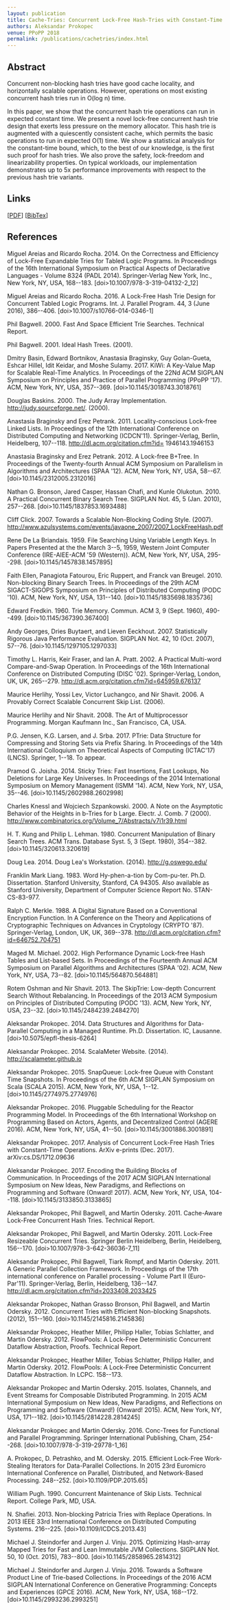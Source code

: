 ```yaml
---
layout: publication
title: Cache-Tries: Concurrent Lock-Free Hash-Tries with Constant-Time Operations
authors: Aleksandar Prokopec
venue: PPoPP 2018
permalink: /publications/cachetries/index.html
---
```



## Abstract

Concurrent non-blocking hash tries
have good cache locality,
and horizontally scalable operations.
However, operations on most existing
concurrent hash tries run in O(log n) time.

In this paper,
we show that the concurrent hash trie operations
can run in expected constant time.
We present a novel lock-free concurrent hash trie design
that exerts less pressure on the memory allocator.
This hash trie is augmented with a quiescently consistent cache,
which permits the basic operations to run in expected O(1) time.
We show a statistical analysis for the constant-time bound,
which, to the best of our knowledge,
is the first such proof for hash tries.
We also prove the safety, lock-freedom and linearizability properties.
On typical workloads,
our implementation demonstrates up to 5x performance improvements
with respect to the previous hash trie variants.


## Links

\[[PDF](/resources/docs/p137-prokopec.pdf)\]
\[[BibTex](/resources/docs/bibtex/cachetries.bib)\]


## References

Miguel Areias and Ricardo Rocha. 2014. On the Correctness and Efficiency of Lock-Free Expandable Tries for Tabled Logic Programs. In Proceedings of the 16th International Symposium on Practical Aspects of Declarative Languages - Volume 8324 (PADL 2014). Springer-Verlag New York, Inc., New York, NY, USA, 168--183.  [doi>10.1007/978-3-319-04132-2_12]
 	
Miguel Areias and Ricardo Rocha. 2016. A Lock-Free Hash Trie Design for Concurrent Tabled Logic Programs. Int. J. Parallel Program. 44, 3 (June 2016), 386--406.  [doi>10.1007/s10766-014-0346-1]
 	
Phil Bagwell. 2000. Fast And Space Efficient Trie Searches. Technical Report.
 	
Phil Bagwell. 2001. Ideal Hash Trees. (2001).
 	
Dmitry Basin, Edward Bortnikov, Anastasia Braginsky, Guy Golan-Gueta, Eshcar Hillel, Idit Keidar, and Moshe Sulamy. 2017. KiWi: A Key-Value Map for Scalable Real-Time Analytics. In Proceedings of the 22Nd ACM SIGPLAN Symposium on Principles and Practice of Parallel Programming (PPoPP '17). ACM, New York, NY, USA, 357--369.  [doi>10.1145/3018743.3018761]
 	
Douglas Baskins. 2000. The Judy Array Implementation. http://judy.sourceforge.net/. (2000).
 	
Anastasia Braginsky and Erez Petrank. 2011. Locality-conscious Lock-free Linked Lists. In Proceedings of the 12th International Conference on Distributed Computing and Networking (ICDCN'11). Springer-Verlag, Berlin, Heidelberg, 107--118. http://dl.acm.org/citation.cfm?id= 1946143.1946153
 	
Anastasia Braginsky and Erez Petrank. 2012. A Lock-free B+Tree. In Proceedings of the Twenty-fourth Annual ACM Symposium on Parallelism in Algorithms and Architectures (SPAA '12). ACM, New York, NY, USA, 58--67.  [doi>10.1145/2312005.2312016]
 	
Nathan G. Bronson, Jared Casper, Hassan Chafi, and Kunle Olukotun. 2010. A Practical Concurrent Binary Search Tree. SIGPLAN Not. 45, 5 (Jan. 2010), 257--268.  [doi>10.1145/1837853.1693488]
 	
Cliff Click. 2007. Towards a Scalable Non-Blocking Coding Style. (2007). http://www.azulsystems.com/events/javaone_2007/2007_LockFreeHash.pdf
 	
Rene De La Briandais. 1959. File Searching Using Variable Length Keys. In Papers Presented at the the March 3--5, 1959, Western Joint Computer Conference (IRE-AIEE-ACM '59 (Western)). ACM, New York, NY, USA, 295--298.  [doi>10.1145/1457838.1457895]

Faith Ellen, Panagiota Fatourou, Eric Ruppert, and Franck van Breugel. 2010. Non-blocking Binary Search Trees. In Proceedings of the 29th ACM SIGACT-SIGOPS Symposium on Principles of Distributed Computing (PODC '10). ACM, New York, NY, USA, 131--140.  [doi>10.1145/1835698.1835736]
 	
Edward Fredkin. 1960. Trie Memory. Commun. ACM 3, 9 (Sept. 1960), 490--499.  [doi>10.1145/367390.367400]
 	
Andy Georges, Dries Buytaert, and Lieven Eeckhout. 2007. Statistically Rigorous Java Performance Evaluation. SIGPLAN Not. 42, 10 (Oct. 2007), 57--76.  [doi>10.1145/1297105.1297033]
 	
Timothy L. Harris, Keir Fraser, and Ian A. Pratt. 2002. A Practical Multi-word Compare-and-Swap Operation. In Proceedings of the 16th International Conference on Distributed Computing (DISC '02). Springer-Verlag, London, UK, UK, 265--279. http://dl.acm.org/citation.cfm7id=645959.676137
 	
Maurice Herlihy, Yossi Lev, Victor Luchangco, and Nir Shavit. 2006. A Provably Correct Scalable Concurrent Skip List. (2006).
 	
Maurice Herlihy and Nir Shavit. 2008. The Art of Multiprocessor Programming. Morgan Kaufmann Inc., San Francisco, CA, USA.
 	
P.G. Jensen, K.G. Larsen, and J. Srba. 2017. PTrie: Data Structure for Compressing and Storing Sets via Prefix Sharing. In Proceedings of the 14th International Colloquium on Theoretical Aspects of Computing (ICTAC'17) (LNCS). Springer, 1--18. To appear.
 	
Pramod G. Joisha. 2014. Sticky Tries: Fast Insertions, Fast Lookups, No Deletions for Large Key Universes. In Proceedings of the 2014 International Symposium on Memory Management (ISMM '14). ACM, New York, NY, USA, 35--46.  [doi>10.1145/2602988.2602998]
	
Charles Knessl and Wojciech Szpankowski. 2000. A Note on the Asymptotic Behavior of the Heights in b-Tries for b Large. Electr. J. Comb. 7 (2000). http://www.combinatorics.org/Volume_7/Abstracts/v7i1r39.html
 	
H. T. Kung and Philip L. Lehman. 1980. Concurrent Manipulation of Binary Search Trees. ACM Trans. Database Syst. 5, 3 (Sept. 1980), 354--382.  [doi>10.1145/320613.320619]
 	
Doug Lea. 2014. Doug Lea's Workstation. (2014). http://g.oswego.edu/
 	
Franklin Mark Liang. 1983. Word Hy-phen-a-tion by Com-pu-ter. Ph.D. Dissertation. Stanford University, Stanford, CA 94305. Also available as Stanford University, Department of Computer Science Report No. STAN-CS-83-977.
 	
Ralph C. Merkle. 1988. A Digital Signature Based on a Conventional Encryption Function. In A Conference on the Theory and Applications of Cryptographic Techniques on Advances in Cryptology (CRYPTO '87). Springer-Verlag, London, UK, UK, 369--378. http://dl.acm.org/citation.cfm?id=646752.704751
 	
Maged M. Michael. 2002. High Performance Dynamic Lock-free Hash Tables and List-based Sets. In Proceedings of the Fourteenth Annual ACM Symposium on Parallel Algorithms and Architectures (SPAA '02). ACM, New York, NY, USA, 73--82.  [doi>10.1145/564870.564881]
	
Rotem Oshman and Nir Shavit. 2013. The SkipTrie: Low-depth Concurrent Search Without Rebalancing. In Proceedings of the 2013 ACM Symposium on Principles of Distributed Computing (PODC '13). ACM, New York, NY, USA, 23--32.  [doi>10.1145/2484239.2484270]
 	
Aleksandar Prokopec. 2014. Data Structures and Algorithms for Data-Parallel Computing in a Managed Runtime. Ph.D. Dissertation. IC, Lausanne.  [doi>10.5075/epfl-thesis-6264]
 	
Aleksandar Prokopec. 2014. ScalaMeter Website. (2014). http://scalameter.github.io
 	
Aleksandar Prokopec. 2015. SnapQueue: Lock-free Queue with Constant Time Snapshots. In Proceedings of the 6th ACM SIGPLAN Symposium on Scala (SCALA 2015). ACM, New York, NY, USA, 1--12.  [doi>10.1145/2774975.2774976]
 	
Aleksandar Prokopec. 2016. Pluggable Scheduling for the Reactor Programming Model. In Proceedings of the 6th International Workshop on Programming Based on Actors, Agents, and Decentralized Control (AGERE 2016). ACM, New York, NY, USA, 41--50.  [doi>10.1145/3001886.3001891]
 	
Aleksandar Prokopec. 2017. Analysis of Concurrent Lock-Free Hash Tries with Constant-Time Operations. ArXiv e-prints (Dec. 2017). arXiv:cs.DS/1712.09636
 	
Aleksandar Prokopec. 2017. Encoding the Building Blocks of Communication. In Proceedings of the 2017 ACM SIGPLAN International Symposium on New Ideas, New Paradigms, and Reflections on Programming and Software (Onward! 2017). ACM, New York, NY, USA, 104--118.  [doi>10.1145/3133850.3133865]
 	
Aleksandar Prokopec, Phil Bagwell, and Martin Odersky. 2011. Cache-Aware Lock-Free Concurrent Hash Tries. Technical Report.
 	
Aleksandar Prokopec, Phil Bagwell, and Martin Odersky. 2011. Lock-Free Resizeable Concurrent Tries. Springer Berlin Heidelberg, Berlin, Heidelberg, 156--170.  [doi>10.1007/978-3-642-36036-7_11]
 	
Aleksandar Prokopec, Phil Bagwell, Tiark Rompf, and Martin Odersky. 2011. A Generic Parallel Collection Framework. In Proceedings of the 17th international conference on Parallel processing - Volume Part II (Euro-Par'11). Springer-Verlag, Berlin, Heidelberg, 136--147. http://dl.acm.org/citation.cfm?id=2033408.2033425
 	
Aleksandar Prokopec, Nathan Grasso Bronson, Phil Bagwell, and Martin Odersky. 2012. Concurrent Tries with Efficient Non-blocking Snapshots. (2012), 151--160.  [doi>10.1145/2145816.2145836]
 	
Aleksandar Prokopec, Heather Miller, Philipp Haller, Tobias Schlatter, and Martin Odersky. 2012. FlowPools: A Lock-Free Deterministic Concurrent Dataflow Abstraction, Proofs. Technical Report.
 	
Aleksandar Prokopec, Heather Miller, Tobias Schlatter, Philipp Haller, and Martin Odersky. 2012. FlowPools: A Lock-Free Deterministic Concurrent Dataflow Abstraction. In LCPC. 158--173.
 	
Aleksandar Prokopec and Martin Odersky. 2015. Isolates, Channels, and Event Streams for Composable Distributed Programming. In 2015 ACM International Symposium on New Ideas, New Paradigms, and Reflections on Programming and Software (Onward!) (Onward! 2015). ACM, New York, NY, USA, 171--182.  [doi>10.1145/2814228.2814245]
 	
Aleksandar Prokopec and Martin Odersky. 2016. Conc-Trees for Functional and Parallel Programming. Springer International Publishing, Cham, 254--268.  [doi>10.1007/978-3-319-29778-1_16]
 	
A. Prokopec, D. Petrashko, and M. Odersky. 2015. Efficient Lock-Free Work-Stealing Iterators for Data-Parallel Collections. In 2015 23rd Euromicro International Conference on Parallel, Distributed, and Network-Based Processing. 248--252.  [doi>10.1109/PDP.2015.65]
 	
William Pugh. 1990. Concurrent Maintenance of Skip Lists. Technical Report. College Park, MD, USA.
 	
N. Shafiei. 2013. Non-blocking Patricia Tries with Replace Operations. In 2013 IEEE 33rd International Conference on Distributed Computing Systems. 216--225.  [doi>10.1109/ICDCS.2013.43]
 	
Michael J. Steindorfer and Jurgen J. Vinju. 2015. Optimizing Hash-array Mapped Tries for Fast and Lean Immutable JVM Collections. SIGPLAN Not. 50, 10 (Oct. 2015), 783--800.  [doi>10.1145/2858965.2814312]
 	
Michael J. Steindorfer and Jurgen J. Vinju. 2016. Towards a Software Product Line of Trie-based Collections. In Proceedings of the 2016 ACM SIGPLAN International Conference on Generative Programming: Concepts and Experiences (GPCE 2016). ACM, New York, NY, USA, 168--172.  [doi>10.1145/2993236.2993251]
